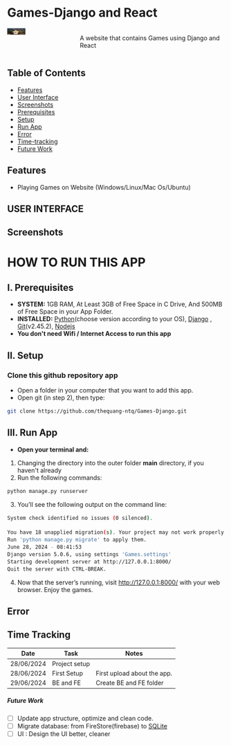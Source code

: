 # Games-Django and React

<div style="display: flex;">
  <div style="flex: 1;">
    <a href="https://www.facebook.com/quang.nguyenthe.710">
      <img src="assets/images/myface.png" width="25%" height="25%">
    </a>
  </div>
  
  <div style="flex: 2;">
    <p> A website that contains Games using Django and React
</p>
  </div>
</div>

## Table of Contents

- [Features](#features)
- [User Interface](#user-interface)
- [Screenshots](#screenshots)
- [Prerequisites](#i-prerequisites)
- [Setup](#ii-setup)
- [Run App](#iii-run-app)
- [Error](#error)
- [Time-tracking](#time-tracking)
- [Future Work](#future-work)

## Features

* Playing Games on Website (Windows/Linux/Mac Os/Ubuntu)

## USER INTERFACE

## Screenshots

# HOW TO RUN THIS APP 

## I. Prerequisites

- **SYSTEM:** 1GB RAM, At Least 3GB of Free Space in C Drive, And 500MB of Free Space in your App Folder.
- **INSTALLED:** [Python](https://www.python.org/downloads/)(choose version according to your OS), [Django](https://docs.djangoproject.com/en/5.0/topics/install/#install-the-django-code) , [Git](https://git-scm.com/downloads)(v2.45.2), [Nodejs](https://nodejs.org/en)
- **You don't need Wifi / Internet Access to run this app**

## II. Setup
### Clone this github repository app

- Open a folder in your computer that you want to add this app.
- Open git (in step 2), then type:

```bash
git clone https://github.com/thequang-ntq/Games-Django.git
```


## III. Run App

- **Open your terminal and:**
1. Changing the directory into the outer folder **main** directory, if you haven't already
2. Run the following commands:
```bash
python manage.py runserver
```
3. You’ll see the following output on the command line:
```bash
System check identified no issues (0 silenced).

You have 18 unapplied migration(s). Your project may not work properly until you apply the migrations for app(s): admin, auth, contenttypes, sessions.
Run 'python manage.py migrate' to apply them.
June 28, 2024 - 08:41:53
Django version 5.0.6, using settings 'Games.settings'
Starting development server at http://127.0.0.1:8000/
Quit the server with CTRL-BREAK.
```
4. Now that the server’s running, visit http://127.0.0.1:8000/ with your web browser. Enjoy the games.
## Error

## Time Tracking

| Date         | Task                | Notes                                               |
|--------------|---------------------|-----------------------------------------------------|
| 28/06/2024   | Project setup       |                                                     |
| 28/06/2024   | First Setup         | First upload about the app.                         |
| 29/06/2024   | BE and FE           | Create BE and FE folder                             |

##### Future Work
- [ ] Update app structure, optimize and clean code.
- [ ] Migrate database: from FireStore(firebase) to [SQLite](https://pub.dev/packages/sqflite)
- [ ] UI : Design the UI better, cleaner